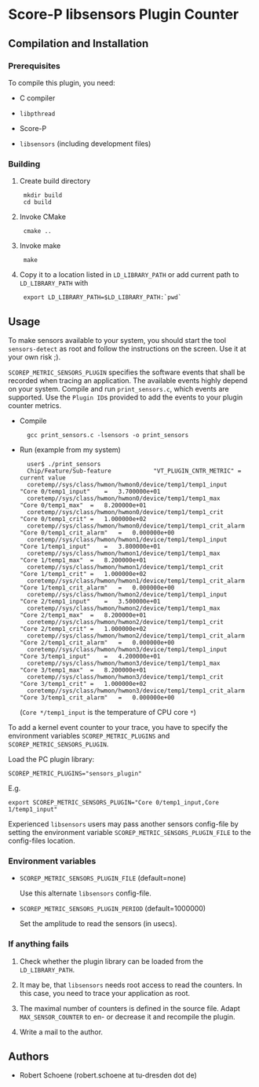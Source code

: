 # Score-P libsensors Plugin Counter

## Compilation and Installation

### Prerequisites

To compile this plugin, you need:

* C compiler

* `libpthread`

* Score-P

* `libsensors` (including development files)

### Building

1. Create build directory

        mkdir build
        cd build

2. Invoke CMake

        cmake ..

2. Invoke make

        make

3. Copy it to a location listed in `LD_LIBRARY_PATH` or add current path to `LD_LIBRARY_PATH` with

        export LD_LIBRARY_PATH=$LD_LIBRARY_PATH:`pwd`

## Usage

To make sensors available to your system, you should start the tool `sensors-detect` as root and
follow the instructions on the screen. Use it at your own risk ;).

`SCOREP_METRIC_SENSORS_PLUGIN` specifies the software events that shall be recorded when tracing an
application. The available events highly depend on your system. Compile and run `print_sensors.c`,
which events are supported. Use the `Plugin ID`s provided to add the events to your plugin counter
metrics.

* Compile

        gcc print_sensors.c -lsensors -o print_sensors

* Run (example from my system)

        user$ ./print_sensors
        Chip/Feature/Sub-feature            "VT_PLUGIN_CNTR_METRIC" =   current value
        coretemp//sys/class/hwmon/hwmon0/device/temp1/temp1_input           "Core 0/temp1_input"    =   3.700000e+01
        coretemp//sys/class/hwmon/hwmon0/device/temp1/temp1_max         "Core 0/temp1_max"  =   8.200000e+01
        coretemp//sys/class/hwmon/hwmon0/device/temp1/temp1_crit            "Core 0/temp1_crit" =   1.000000e+02
        coretemp//sys/class/hwmon/hwmon0/device/temp1/temp1_crit_alarm          "Core 0/temp1_crit_alarm"   =   0.000000e+00
        coretemp//sys/class/hwmon/hwmon1/device/temp1/temp1_input           "Core 1/temp1_input"    =   3.800000e+01
        coretemp//sys/class/hwmon/hwmon1/device/temp1/temp1_max         "Core 1/temp1_max"  =   8.200000e+01
        coretemp//sys/class/hwmon/hwmon1/device/temp1/temp1_crit            "Core 1/temp1_crit" =   1.000000e+02
        coretemp//sys/class/hwmon/hwmon1/device/temp1/temp1_crit_alarm          "Core 1/temp1_crit_alarm"   =   0.000000e+00
        coretemp//sys/class/hwmon/hwmon2/device/temp1/temp1_input           "Core 2/temp1_input"    =   3.500000e+01
        coretemp//sys/class/hwmon/hwmon2/device/temp1/temp1_max         "Core 2/temp1_max"  =   8.200000e+01
        coretemp//sys/class/hwmon/hwmon2/device/temp1/temp1_crit            "Core 2/temp1_crit" =   1.000000e+02
        coretemp//sys/class/hwmon/hwmon2/device/temp1/temp1_crit_alarm          "Core 2/temp1_crit_alarm"   =   0.000000e+00
        coretemp//sys/class/hwmon/hwmon3/device/temp1/temp1_input           "Core 3/temp1_input"    =   4.200000e+01
        coretemp//sys/class/hwmon/hwmon3/device/temp1/temp1_max         "Core 3/temp1_max"  =   8.200000e+01
        coretemp//sys/class/hwmon/hwmon3/device/temp1/temp1_crit            "Core 3/temp1_crit" =   1.000000e+02
        coretemp//sys/class/hwmon/hwmon3/device/temp1/temp1_crit_alarm          "Core 3/temp1_crit_alarm"   =   0.000000e+00

    (`Core */temp1_input` is the temperature of CPU core `*`)

To add a kernel event counter to your trace, you have to specify the environment variables
`SCOREP_METRIC_PLUGINS` and `SCOREP_METRIC_SENSORS_PLUGIN`.

Load the PC plugin library:

    SCOREP_METRIC_PLUGINS="sensors_plugin"

E.g.

    export SCOREP_METRIC_SENSORS_PLUGIN="Core 0/temp1_input,Core 1/temp1_input"

Experienced `libsensors` users may pass another sensors config-file by setting the environment
variable `SCOREP_METRIC_SENSORS_PLUGIN_FILE` to the config-files location.

### Environment variables

* `SCOREP_METRIC_SENSORS_PLUGIN_FILE` (default=none)

    Use this alternate `libsensors` config-file.

* `SCOREP_METRIC_SENSORS_PLUGIN_PERIOD` (default=1000000)

    Set the amplitude to read the sensors (in usecs).

### If anything fails

1. Check whether the plugin library can be loaded from the `LD_LIBRARY_PATH`.

2. It may be, that `libsensors` needs root access to read the counters. In this case, you need to
    trace your application as root.

3. The maximal number of counters is defined in the source file. Adapt `MAX_SENSOR_COUNTER` to en-
    or decrease it and recompile the plugin.

4. Write a mail to the author.

## Authors

* Robert Schoene (robert.schoene at tu-dresden dot de)
